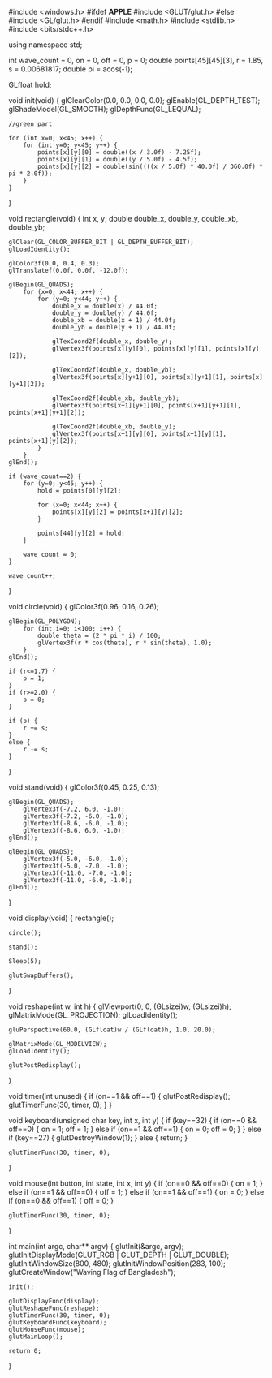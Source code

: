 #include <windows.h>
#ifdef __APPLE__
#include <GLUT/glut.h>
#else
#include <GL/glut.h>
#endif
#include <math.h>
#include <stdlib.h>
#include <bits/stdc++.h>

using namespace std;

int wave_count = 0, on = 0, off = 0, p = 0;
double points[45][45][3], r = 1.85, s = 0.00681817;
double pi = acos(-1);

GLfloat hold;

void init(void)
{
    glClearColor(0.0, 0.0, 0.0, 0.0);
    glEnable(GL_DEPTH_TEST);
    glShadeModel(GL_SMOOTH);
    glDepthFunc(GL_LEQUAL);

    //green part

    for (int x=0; x<45; x++) {
        for (int y=0; y<45; y++) {
			points[x][y][0] = double((x / 3.0f) - 7.25f);
			points[x][y][1] = double((y / 5.0f) - 4.5f);
			points[x][y][2] = double(sin((((x / 5.0f) * 40.0f) / 360.0f) * pi * 2.0f));
		}
	}
}

void rectangle(void)
{
    int x, y;
	double double_x, double_y, double_xb, double_yb;

	glClear(GL_COLOR_BUFFER_BIT | GL_DEPTH_BUFFER_BIT);
	glLoadIdentity();

	glColor3f(0.0, 0.4, 0.3);
	glTranslatef(0.0f, 0.0f, -12.0f);

	glBegin(GL_QUADS);
        for (x=0; x<44; x++) {
            for (y=0; y<44; y++) {
                double_x = double(x) / 44.0f;
                double_y = double(y) / 44.0f;
                double_xb = double(x + 1) / 44.0f;
                double_yb = double(y + 1) / 44.0f;

                glTexCoord2f(double_x, double_y);
                glVertex3f(points[x][y][0], points[x][y][1], points[x][y][2]);

                glTexCoord2f(double_x, double_yb);
                glVertex3f(points[x][y+1][0], points[x][y+1][1], points[x][y+1][2]);

                glTexCoord2f(double_xb, double_yb);
                glVertex3f(points[x+1][y+1][0], points[x+1][y+1][1], points[x+1][y+1][2]);

                glTexCoord2f(double_xb, double_y);
                glVertex3f(points[x+1][y][0], points[x+1][y][1], points[x+1][y][2]);
            }
        }
	glEnd();

	if (wave_count==2) {
		for (y=0; y<45; y++) {
			hold = points[0][y][2];

			for (x=0; x<44; x++) {
				points[x][y][2] = points[x+1][y][2];
			}

			points[44][y][2] = hold;
		}

		wave_count = 0;
	}

	wave_count++;
}

void circle(void)
{
    glColor3f(0.96, 0.16, 0.26);

	glBegin(GL_POLYGON);
        for (int i=0; i<100; i++) {
            double theta = (2 * pi * i) / 100;
            glVertex3f(r * cos(theta), r * sin(theta), 1.0);
        }
	glEnd();

	if (r<=1.7) {
        p = 1;
	}
	if (r>=2.0) {
        p = 0;
	}

	if (p) {
        r += s;
	}
	else {
        r -= s;
	}
}

void stand(void)
{
    glColor3f(0.45, 0.25, 0.13);

    glBegin(GL_QUADS);
        glVertex3f(-7.2, 6.0, -1.0);
        glVertex3f(-7.2, -6.0, -1.0);
        glVertex3f(-8.6, -6.0, -1.0);
        glVertex3f(-8.6, 6.0, -1.0);
    glEnd();

    glBegin(GL_QUADS);
        glVertex3f(-5.0, -6.0, -1.0);
        glVertex3f(-5.0, -7.0, -1.0);
        glVertex3f(-11.0, -7.0, -1.0);
        glVertex3f(-11.0, -6.0, -1.0);
    glEnd();
}

void display(void)
{
	rectangle();

	circle();

	stand();

	Sleep(5);

	glutSwapBuffers();
}

void reshape(int w, int h)
{
    glViewport(0, 0, (GLsizei)w, (GLsizei)h);
    glMatrixMode(GL_PROJECTION);
    glLoadIdentity();

    gluPerspective(60.0, (GLfloat)w / (GLfloat)h, 1.0, 20.0);

    glMatrixMode(GL_MODELVIEW);
    glLoadIdentity();

    glutPostRedisplay();
}

void timer(int unused)
{
    if (on==1 && off==1) {
        glutPostRedisplay();
        glutTimerFunc(30, timer, 0);
    }
}

void keyboard(unsigned char key, int x, int y)
{
    if (key==32) {
        if (on==0 && off==0) {
            on = 1;
            off = 1;
        }
        else if (on==1 && off==1) {
            on = 0;
            off = 0;
        }
    }
    else if (key==27) {
        glutDestroyWindow(1);
    }
    else {
        return;
    }

    glutTimerFunc(30, timer, 0);
}

void mouse(int button, int state, int x, int y)
{
    if (on==0 && off==0) {
        on = 1;
    }
    else if (on==1 && off==0) {
        off = 1;
    }
    else if (on==1 && off==1) {
        on = 0;
    }
    else if (on==0 && off==1) {
        off = 0;
    }

    glutTimerFunc(30, timer, 0);
}

int main(int argc, char** argv)
{
    glutInit(&argc, argv);
    glutInitDisplayMode(GLUT_RGB | GLUT_DEPTH | GLUT_DOUBLE);
    glutInitWindowSize(800, 480);
    glutInitWindowPosition(283, 100);
    glutCreateWindow("Waving Flag of Bangladesh");

    init();

    glutDisplayFunc(display);
    glutReshapeFunc(reshape);
    glutTimerFunc(30, timer, 0);
    glutKeyboardFunc(keyboard);
    glutMouseFunc(mouse);
    glutMainLoop();

    return 0;
}
